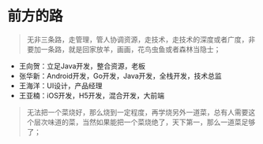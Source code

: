 # 前方的路



> 无非三条路，走管理，管人协调资源，走技术，走技术的深度或者广度，非要加一条路，就是回家放羊，画画，花鸟虫鱼或者森林当隐士；

* 王向贺：立足Java开发，整合资源，老板
* 张华新：Android开发，Go开发，Java开发，全栈开发，技术总监
* 王海洋：UI设计，产品经理
* 王亚楠：iOS开发，H5开发，混合开发，大前端

> 无法把一个菜烧好，那么烧到一定程度，再学烧另外一道菜，总有人需要这个层次味道的菜，当然如果能把一个菜烧绝了，天下第一，那么一道菜足够了；

